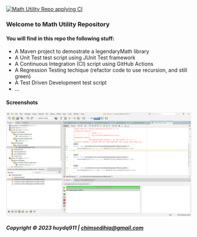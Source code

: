 [![Math Utility Repo applying CI](https://github.com/huydq911/math-util-mvm/actions/workflows/math-util-ci-maven.yml/badge.svg)](https://github.com/huydq911/math-util-mvm/actions/workflows/math-util-ci-maven.yml)

### Welcome to Math Utility Repository

#### You will find in this repo the following stuff:

* A Maven project to demostrate a legendaryMath library
* A Unit Test test script using JUnit Test framework
* A Continuous Integration (CI) script using GitHub Actions
* A Regression Testing techique (refactor code to use recursion, and still green)
* A Test Driven Development test script
* ...

#### Screenshots
![JUnit test script](https://github.com/huydq911/math-util-mvm/blob/main/screenshots/test%20script%20with%20junit.png?raw=true)

##### Copyright &#169; 2023 huydq911 | chimsedihia@gmail.com